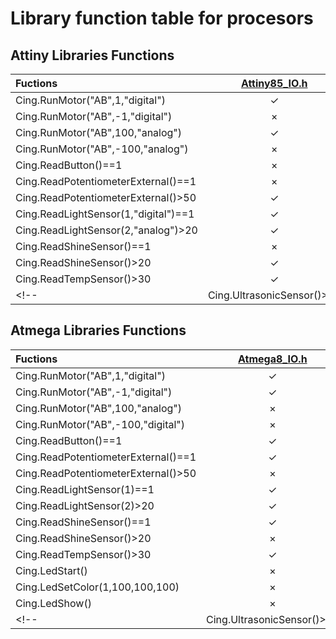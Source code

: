# Library function table for procesors

## Attiny Libraries Functions

| Fuctions | [Attiny85_IO.h](https://goo.gl/e7SNYL) | [Attiny85_IO_basic.h](https://goo.gl/mPpM7q) | [Attiny84_IO.h](https://goo.gl/XXbVaZ) | [Attiny84_IO_basic.h](https://goo.gl/QJ4H8T) | [Attiny13_IO_basic.h]() |
|:----- | :-----: | :-----: | :-----: | :-----: | :-----: |
| Cing.RunMotor("AB",1,"digital") | ✓ | ✓ | ✓ | ✓ | ✓ |
| Cing.RunMotor("AB",-1,"digital") | × | ×  | ✓ | ✓ | × |
| Cing.RunMotor("AB",100,"analog") | ✓ | ✓ | ✓ | ✓ | ✓ |
| Cing.RunMotor("AB",-100,"analog") | × | ×  | ✓ | ✓ | × |
| Cing.ReadButton()==1 | × | × | ✓ | ✓ | × |
| Cing.ReadPotentiometerExternal()==1 | × | × | × | × | × |
| Cing.ReadPotentiometerExternal()>50 | ✓ | ✓ | ✓ | ✓ | ✓ |
| Cing.ReadLightSensor(1,"digital")==1 | ✓ | ✓ | ✓ | ✓ | ✓ |
| Cing.ReadLightSensor(2,"analog")>20 | ✓ | ✓ | ✓ | ✓ | ✓ |
| Cing.ReadShineSensor()==1 | × | × | × | × | × |
| Cing.ReadShineSensor()>20 | ✓ | ✓ | ✓ | ✓ | ✓ |
| Cing.ReadTempSensor()>30 | ✓ | × | ✓ | × | × |
<!--| Cing.UltrasonicSensor()>20 | ? | ? | ? | ? | × |-->

## Atmega Libraries Functions

| Fuctions | [Atmega8_IO.h](https://goo.gl/BfjU1t) | [Atmega8_IO_basic.h](https://goo.gl/PLgGDv) | [Atmega328_IO.h]() | [Atmega32u4_IO.h]() |
|:----- | :-----: | :-----: | :-----: | :-----: |
| Cing.RunMotor("AB",1,"digital") | ✓ | ✓ | ✓ | ✓ |
| Cing.RunMotor("AB",-1,"digital") | ✓ | ✓ | ✓ | ✓ |
| Cing.RunMotor("AB",100,"analog") | × | × | × | × |
| Cing.RunMotor("AB",-100,"digital") | × | × | × | × |
| Cing.ReadButton()==1 | ✓ | ✓ | ✓ | ✓ | ✓ |
| Cing.ReadPotentiometerExternal()==1 | ✓ | ✓ | ✓ | ✓ |
| Cing.ReadPotentiometerExternal()>50 | × | × | × | × |
| Cing.ReadLightSensor(1)==1 | ✓ | ✓ | ✓ | ✓ |
| Cing.ReadLightSensor(2)>20 | ✓ | ✓ | ✓ | ✓ |
| Cing.ReadShineSensor()==1 | ✓ | ✓ | ✓ | ✓ |
| Cing.ReadShineSensor()>20 | × | × | × | × |
| Cing.ReadTempSensor()>30 | ✓ | ✓ | ✓ | ✓ |
|Cing.LedStart()| × | × | ✓ | ✓ |
|Cing.LedSetColor(1,100,100,100)| × | × | ✓ | ✓ |
|Cing.LedShow()| × | × | ✓ | ✓ |
<!--| Cing.UltrasonicSensor()>20 | ? | ? | ? | ? |-->
